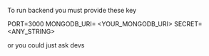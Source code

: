 To run backend you must provide these key

PORT=3000
MONGODB_URI= <YOUR_MONGODB_URI>
SECRET= <ANY_STRING>

or you could just ask devs

